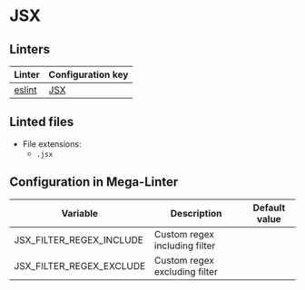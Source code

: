 <!-- markdownlint-disable MD003 MD020 MD033 MD041 -->
<!-- Generated by .automation/build.py, please do not update manually -->
<!-- Instead, update descriptor file at https://github.com/nvuillam/mega-linter/tree/master/megalinter/descriptors/jsx.yml -->
# JSX

## Linters

| Linter                  | Configuration key    |
|-------------------------|----------------------|
| [eslint](jsx_eslint.md) | [JSX](jsx_eslint.md) |

## Linted files

- File extensions:
  - `.jsx`

## Configuration in Mega-Linter

| Variable                 | Description                   | Default value |
|--------------------------|-------------------------------|---------------|
| JSX_FILTER_REGEX_INCLUDE | Custom regex including filter |               |
| JSX_FILTER_REGEX_EXCLUDE | Custom regex excluding filter |               |

